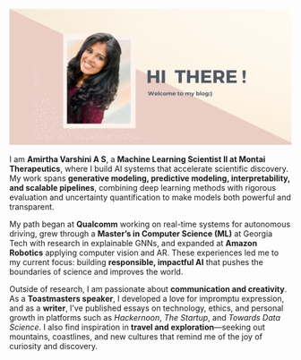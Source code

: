 <br>

<img src="/assets/img/home_page.png" class="img-fluid"/>


<p>
I am <b>Amirtha Varshini A S</b>, a <b>Machine Learning Scientist II at Montai Therapeutics</b>, where I build 
AI systems that accelerate scientific discovery. My work spans <b>generative modeling, predictive modeling, 
interpretability, and scalable pipelines</b>, combining deep learning methods with rigorous evaluation and 
uncertainty quantification to make models both powerful and transparent. 
</p>

<p>
My path began at <b>Qualcomm</b> working on real-time systems for autonomous driving, grew through a 
<b>Master’s in Computer Science (ML)</b> at Georgia Tech with research in explainable GNNs, and expanded at 
<b>Amazon Robotics</b> applying computer vision and AR. These experiences led me to my current focus: 
building <b>responsible, impactful AI</b> that pushes the boundaries of science and improves the world.
</p>

<p>
Outside of research, I am passionate about <b>communication and creativity</b>. As a <b>Toastmasters speaker</b>, 
I developed a love for impromptu expression, and as a <b>writer</b>, I’ve published essays on technology, ethics, 
and personal growth in platforms such as <i>Hackernoon</i>, <i>The Startup</i>, and <i>Towards Data Science</i>. 
I also find inspiration in <b>travel and exploration</b>—seeking out mountains, coastlines, and new cultures that 
remind me of the joy of curiosity and discovery. 
</p>
